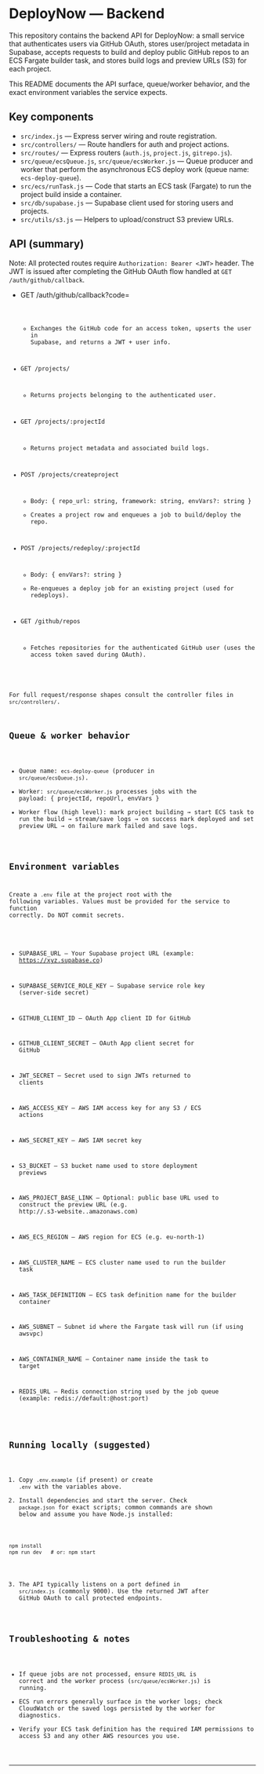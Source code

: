 # DeployNow — Backend

This repository contains the backend API for DeployNow: a small service that
authenticates users via GitHub OAuth, stores user/project metadata in Supabase,
accepts requests to build and deploy public GitHub repos to an ECS Fargate
builder task, and stores build logs and preview URLs (S3) for each project.

This README documents the API surface, queue/worker behavior, and the exact
environment variables the service expects.

## Key components

- `src/index.js` — Express server wiring and route registration.
- `src/controllers/` — Route handlers for auth and project actions.
- `src/routes/` — Express routers (`auth.js`, `project.js`, `gitrepo.js`).
- `src/queue/ecsQueue.js`, `src/queue/ecsWorker.js` — Queue producer and worker
  that perform the asynchronous ECS deploy work (queue name: `ecs-deploy-queue`).
- `src/ecs/runTask.js` — Code that starts an ECS task (Fargate) to run the
  project build inside a container.
- `src/db/supabase.js` — Supabase client used for storing users and projects.
- `src/utils/s3.js` — Helpers to upload/construct S3 preview URLs.

## API (summary)

Note: All protected routes require `Authorization: Bearer <JWT>` header. The
JWT is issued after completing the GitHub OAuth flow handled at
`GET /auth/github/callback`.

- GET /auth/github/callback?code=<code>
  - Exchanges the GitHub code for an access token, upserts the user in
    Supabase, and returns a JWT + user info.

- GET /projects/
  - Returns projects belonging to the authenticated user.

- GET /projects/:projectId
  - Returns project metadata and associated build logs.

- POST /projects/createproject
  - Body: { repo_url: string, framework: string, envVars?: string }
  - Creates a project row and enqueues a job to build/deploy the repo.

- POST /projects/redeploy/:projectId
  - Body: { envVars?: string }
  - Re-enqueues a deploy job for an existing project (used for redeploys).

- GET /github/repos
  - Fetches repositories for the authenticated GitHub user (uses the
    access token saved during OAuth).

For full request/response shapes consult the controller files in
`src/controllers/`.

## Queue & worker behavior

- Queue name: `ecs-deploy-queue` (producer in `src/queue/ecsQueue.js`).
- Worker: `src/queue/ecsWorker.js` processes jobs with the payload:
  { projectId, repoUrl, envVars }
- Worker flow (high level): mark project building → start ECS task to run the
  build → stream/save logs → on success mark deployed and set preview URL → on
  failure mark failed and save logs.

## Environment variables

Create a `.env` file at the project root with the following variables. Values
must be provided for the service to function correctly. Do NOT commit secrets.

- SUPABASE_URL — Your Supabase project URL (example: https://xyz.supabase.co)
- SUPABASE_SERVICE_ROLE_KEY — Supabase service role key (server-side secret)
- GITHUB_CLIENT_ID — OAuth App client ID for GitHub
- GITHUB_CLIENT_SECRET — OAuth App client secret for GitHub
- JWT_SECRET — Secret used to sign JWTs returned to clients

- AWS_ACCESS_KEY — AWS IAM access key for any S3 / ECS actions
- AWS_SECRET_KEY — AWS IAM secret key
- S3_BUCKET — S3 bucket name used to store deployment previews
- AWS_PROJECT_BASE_LINK — Optional: public base URL used to construct the
  preview URL (e.g. http://<bucket>.s3-website.<region>.amazonaws.com)

- AWS_ECS_REGION — AWS region for ECS (e.g. eu-north-1)
- AWS_CLUSTER_NAME — ECS cluster name used to run the builder task
- AWS_TASK_DEFINITION — ECS task definition name for the builder container
- AWS_SUBNET — Subnet id where the Fargate task will run (if using awsvpc)
- AWS_CONTAINER_NAME — Container name inside the task to target

- REDIS_URL — Redis connection string used by the job queue (example:
  redis://default:<password>@host:port)


## Running locally (suggested)

1. Copy `.env.example` (if present) or create `.env` with the variables above.
2. Install dependencies and start the server. Check `package.json` for exact
   scripts; common commands are shown below and assume you have Node.js installed:

```cmd
npm install
npm run dev   # or: npm start
```

3. The API typically listens on a port defined in `src/index.js` (commonly
   9000). Use the returned JWT after GitHub OAuth to call protected endpoints.

## Troubleshooting & notes

- If queue jobs are not processed, ensure `REDIS_URL` is correct and the
  worker process (`src/queue/ecsWorker.js`) is running.
- ECS run errors generally surface in the worker logs; check CloudWatch or the
  saved logs persisted by the worker for diagnostics.
- Verify your ECS task definition has the required IAM permissions to access
  S3 and any other AWS resources you use.

---

